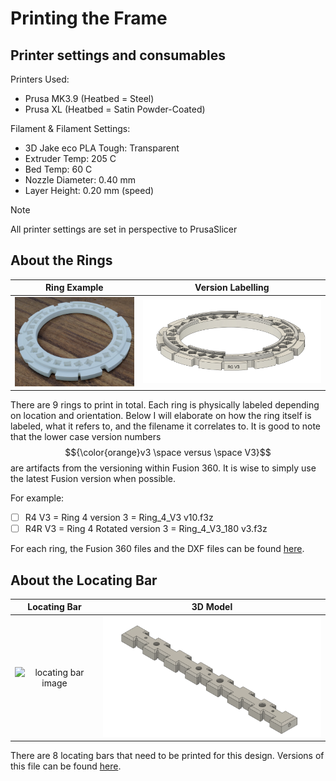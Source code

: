 # Printing the Frame

## Printer settings and consumables
Printers Used: 
  - Prusa MK3.9 (Heatbed = Steel)
  - Prusa XL (Heatbed = Satin Powder-Coated)
    
Filament & Filament Settings:
  - 3D Jake eco PLA Tough: Transparent
  - Extruder Temp: 205 C
  - Bed Temp: 60 C
  - Nozzle Diameter: 0.40 mm
  - Layer Height: 0.20 mm (speed)

> [!NOTE]
> All printer settings are set in perspective to PrusaSlicer


## About the Rings
| Ring Example | Version Labelling |
| :---: | :---: |
|<img src="../Images/ring1.jpg" alt="printed ring example" width="300" />|<img src="../Images/Ring_fusionsnap.png" alt="CAD drawing of ring" width="470" />|

There are 9 rings to print in total. Each ring is physically labeled depending on location and orientation. Below I will elaborate on how the ring itself is labeled, what it refers to, and the filename it correlates to. It is good to note that the lower case version numbers $${\color{orange}v3 \space versus \space V3}$$ are artifacts from the versioning within Fusion 360. It is wise to simply use the latest Fusion version when possible.

For example: 
  - [ ] R4 V3 = Ring 4 version 3 = Ring_4_V3 v10.f3z
  - [ ] R4R V3 = Ring 4 Rotated version 3 = Ring_4_V3_180 v3.f3z

For each ring, the Fusion 360 files and the DXF files can be found [here](../../Build/Frame/Rings).

## About the Locating Bar
| Locating Bar | 3D Model |
| :---: | :---: |
|<img src="../Images/locatingbar1.jpg" alt="locating bar image" width="400" />|<img src="../Images/locatingbar1.png" alt="CAD drawing of locating bar" width="400" />|

There are 8 locating bars that need to be printed for this design. Versions of this file can be found [here](../../Build/Frame/Locating_Bar).
